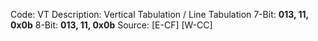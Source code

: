 Code: VT
Description: Vertical Tabulation / Line Tabulation
7-Bit: **013, 11, 0x0b**
8-Bit: **013, 11, 0x0b**
Source: [E-CF] [W-CC]
